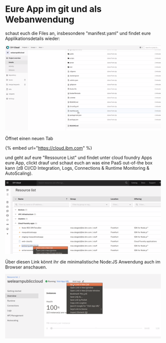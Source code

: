 # Eure App im git und als Webanwendung

schaut euch die Files an, insbesondere "manifest.yaml" und findet eure Applikationsdetails wieder:

![](../../../.gitbook/assets/image%20%284%29.png)

Öffnet einen neuen Tab 

{% embed url="https://cloud.ibm.com" %}

und geht auf eure "Ressource List" und findet unter cloud foundry Apps eure App, clickt drauf und schaut euch an was eine PaaS out-of-the box kann \(zB CI/CD Integration, Logs, Connections & Runtime Monitoring & AutoScaling\).

![](../../../.gitbook/assets/image.png)

Über diesen Link könnt ihr die minimalistische Node:JS Anwendung auch im Browser anschauen.

![](../../../.gitbook/assets/image%20%285%29.png)

